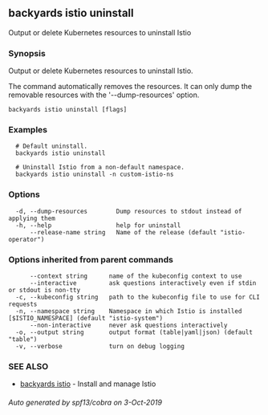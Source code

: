 ## backyards istio uninstall

Output or delete Kubernetes resources to uninstall Istio

### Synopsis

Output or delete Kubernetes resources to uninstall Istio.

The command automatically removes the resources.
It can only dump the removable resources with the '--dump-resources' option.

```
backyards istio uninstall [flags]
```

### Examples

```
  # Default uninstall.
  backyards istio uninstall

  # Uninstall Istio from a non-default namespace.
  backyards istio uninstall -n custom-istio-ns
```

### Options

```
  -d, --dump-resources        Dump resources to stdout instead of applying them
  -h, --help                  help for uninstall
      --release-name string   Name of the release (default "istio-operator")
```

### Options inherited from parent commands

```
      --context string      name of the kubeconfig context to use
      --interactive         ask questions interactively even if stdin or stdout is non-tty
  -c, --kubeconfig string   path to the kubeconfig file to use for CLI requests
  -n, --namespace string    Namespace in which Istio is installed [$ISTIO_NAMESPACE] (default "istio-system")
      --non-interactive     never ask questions interactively
  -o, --output string       output format (table|yaml|json) (default "table")
  -v, --verbose             turn on debug logging
```

### SEE ALSO

* [backyards istio](backyards_istio.md)	 - Install and manage Istio

###### Auto generated by spf13/cobra on 3-Oct-2019
